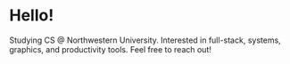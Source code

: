 <h1>Hello!</h1>
<p>Studying CS @ Northwestern University. Interested in full-stack, systems, graphics, and productivity tools. Feel free to reach out!</p>

